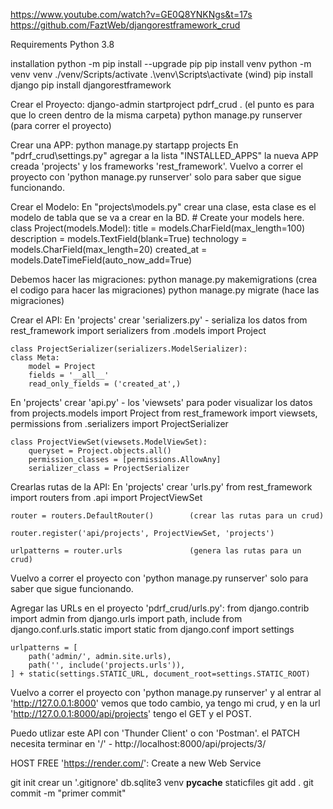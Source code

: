https://www.youtube.com/watch?v=GE0Q8YNKNgs&t=17s
https://github.com/FaztWeb/djangorestframework_crud

Requirements
Python 3.8

installation
python -m pip install --upgrade pip
pip install venv
python -m venv venv
./venv/Scripts/activate
.\venv\Scripts\activate         (wind)
pip install django
pip install djangorestframework


Crear el Proyecto:
django-admin startproject pdrf_crud .   (el punto es para que lo creen dentro de la misma carpeta)
python manage.py runserver              (para correr el proyecto)

Crear una APP:
python manage.py startapp projects
En "pdrf_crud\settings.py" agregar a la lista "INSTALLED_APPS" la nueva APP creada 'projects' y los frameworks 'rest_framework'.
Vuelvo a correr el proyecto con 'python manage.py runserver' solo para saber que sigue funcionando.

Crear el Modelo:
En "projects\models.py" crear una clase, esta clase es el modelo de tabla que se va a crear en la BD.
    # Create your models here.
    class Project(models.Model):
        title = models.CharField(max_length=100)
        description = models.TextField(blank=True)
        technology = models.CharField(max_length=20)
        created_at = models.DateTimeField(auto_now_add=True)

Debemos hacer las migraciones:
python manage.py makemigrations         (crea el codigo para hacer las migraciones)
python manage.py migrate                (hace las migraciones)

Crear el API:
En 'projects' crear 'serializers.py' - serializa los datos
    from rest_framework import serializers
    from .models import Project

    class ProjectSerializer(serializers.ModelSerializer):
    class Meta:
        model = Project
        fields = '__all__'
        read_only_fields = ('created_at',)

En 'projects' crear 'api.py' - los 'viewsets' para poder visualizar los datos
    from projects.models import Project
    from rest_framework import viewsets, permissions
    from .serializers import ProjectSerializer

    class ProjectViewSet(viewsets.ModelViewSet):
        queryset = Project.objects.all()
        permission_classes = [permissions.AllowAny]
        serializer_class = ProjectSerializer

Crearlas rutas de la API:
En 'projects' crear 'urls.py'
    from rest_framework import routers
    from .api import ProjectViewSet

    router = routers.DefaultRouter()        (crear las rutas para un crud)

    router.register('api/projects', ProjectViewSet, 'projects')

    urlpatterns = router.urls               (genera las rutas para un crud)

Vuelvo a correr el proyecto con 'python manage.py runserver' solo para saber que sigue funcionando.

Agregar las URLs en el proyecto 'pdrf_crud/urls.py':
    from django.contrib import admin
    from django.urls import path, include
    from django.conf.urls.static import static
    from django.conf import settings

    urlpatterns = [
        path('admin/', admin.site.urls),
        path('', include('projects.urls')),
    ] + static(settings.STATIC_URL, document_root=settings.STATIC_ROOT)


Vuelvo a correr el proyecto con 'python manage.py runserver' y al entrar al 'http://127.0.0.1:8000' vemos que todo cambio, ya tengo mi crud, y en la url 'http://127.0.0.1:8000/api/projects' tengo el GET y el POST.


Puedo utlizar este API con 'Thunder Client' o con 'Postman'.
el PATCH necesita terminar en '/' - http://localhost:8000/api/projects/3/

HOST FREE 'https://render.com/':
Create a new Web Service

git init
crear un '.gitignore'
    db.sqlite3
    venv
    __pycache__
    staticfiles
git add .
git commit -m "primer commit"

